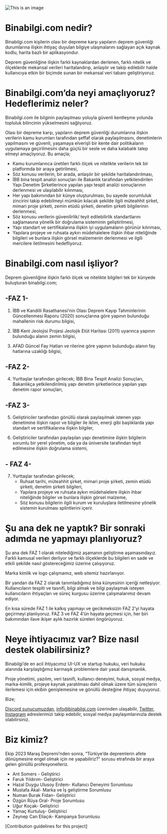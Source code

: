 
![This is an image](https://cdn.discordapp.com/attachments/731164914751635510/1085165480412729424/Ekran_Resmi_2023-03-14_14.39.56.png)
# **Binabilgi.com nedir?**

Binabilgi.com kişilerin olası bir depreme karşı yapıların deprem güvenliği durumlarına ilişkin ihtiyaç duyulan bilgiye ulaşmalarını sağlayan açık kaynak kodlu, harita bazlı bir aplikasyondur.  

Deprem güvenliğine ilişkin farklı kaynaklardan derlenen, farklı nitelik ve ölçeklerde mekansal verileri haritalandırıp, anlaşılır ve takip edilebilir halde kullanıcıya etkin bir biçimde sunan bir mekansal veri tabanı geliştiriyoruz. 


# **Binabilgi.com’da neyi amaçlıyoruz? Hedeflerimiz neler?**

Binabilgi.com ile bilginin paylaşılması yoluyla güvenli kentleşme yolunda topluluk bilincinin yükselmesini sağlıyoruz. 

Olası bir depreme karşı, yapıların deprem güvenliği durumlarına ilişkin verilerin kamu kurumları tarafından şeffaf olarak paylaşılmasını, denetimlerin yapılmasını ve güvenli, yaşamaya elverişli bir kente dair politikaların uygulamaya geçirilmesini daha güçlü bir sesle ve daha kalabalık talep etmeyi amaçlıyoruz. Bu amaçla; 

* Kamu kurumlarınca üretilen farklı ölçek ve nitelikte verilerin tek bir platformda bir araya getirilmesi, 
* Söz konusu verilerin, bir arada, anlaşılır bir şekilde haritalandırılması, 
* İBB bina tespit analizi sonuçları ile Bakanlık tarafından yetkilendirilen Yapı Denetim Şirketlerince yapılan yapı tespit analizi sonuçlarının derlenmesi ve ulaşılabilir kılınması,
* Her yapı bakımından bir künye oluşturulması, bu sayede sorumluluk zincirini takip edebilmeyi mümkün kılacak şekilde ilgili müteahhit şirket, mimari proje şirketi, zemin etüdü şirketi, denetim şirketi bilgilerinin derlenmesi,
* Söz konusu verilerin güvenilirlik/ teyit edilebilirlik standartlarını sağlamasına yönelik bir doğrulama sisteminin geliştirilmesi, 
* Yapı standart ve sertifikalarına ilişkin iyi uygulamaların görünür kılınması,
* Yapılara projeye ve ruhsata aykırı müdehalelere ilişkin ihbar niteliğinde bilgileri ve bunlara ilişkin görsel malzemenin derlenmesi ve ilgili mercilere iletilmesini hedefliyoruz.

# **Binabilgi.com nasıl işliyor?**

Deprem güvenliğine ilişkin farklı ölçek ve nitelikte bilgileri tek bir künyede buluşturan binabilgi.com;

## **-FAZ 1-**

  1) İBB ve Kandilli Rasathanesi’nin Olası Deprem Kayıp Tahminlerinin Güncellenmesi Raporu (2020) sonuçlarına göre yapının bulunduğu mahallenin risk durumu bilgisi, 

  2) İBB Kent Jeolojisi Projesi  Jeolojik Etüt Haritası (2011) uyarınca yapının bulunduğu alanın zemin bilgisi,

  3)  AFAD Güncel Fay Hatları ve rilerine göre yapının bulunduğu alanın fay hatlarına uzaklığı bilgisi, 

## **-FAZ 2-** 

  4) Yurttaşlar tarafından girilecek;
İBB Bina Tespit Analizi Sonuçları,
Bakanlıkça yetkilendirilmiş yapı denetim şirketlerince yapılan yapı denetim rapor sonuçları,

## **-FAZ 3-**

  5) Geliştiriciler tarafından gönüllü olarak paylaşılmak istenen yapı denetimine ilişkin rapor ve bilgiler ile iklim, enerji gibi başlıklarda yapı standart ve sertifikalarına  ilişkin bilgiler,


  6) Geliştiriciler tarafından paylaşılan yapı denetimine ilişkin bilgilerin sorumlu bir yerel yönetim, oda ya da üniversite tarafından teyit edilmesine ilişkin doğrulama sistemi,  


## **- FAZ 4-**

  7) Yurttaşlar tarafından girilecek;
      - Ruhsat tarihi, müteahhit şirket, mimari proje şirketi, zemin etüdü şirketi, denetim şirketi bilgileri, 
      - Yapılara projeye ve ruhsata aykırı müdehalelere ilişkin ihbar niteliğinde bilgiler ve bunlara ilişkin görsel malzeme,
      - Söz konusu bilgilerin ilgili kurum ve kuruluşlara iletilmesine yönelik sistemin kurulması splintlerini içerir. 
     

# **Şu ana dek ne yaptık? Bir sonraki adımda ne yapmayı planlıyoruz?**


Şu ana dek FAZ 1 olarak nitelediğimiz aşamanın geliştirme aşamasındayız. Farklı kamusal verileri derliyor ve farklı ölçeklerde bu bilgileri en sade ve etkili şekilde nasıl göstereceğimiz üzerine çalışıyoruz. 

Marka kimlik ve logo çalışmamız, web sitemiz hazırlanıyor. 

Bir yandan da FAZ 2 olarak tanımladığımız bina künyesinin içeriği netleşiyor. Kullanıcıların tespiti ve tasnifi, bilgi almak ve bilgi paylaşmak isteyen kullanıcıların ihtiyaçları ve süreç kurgusu üzerine çalışmalarımız devam ediyor. 

En kısa sürede FAZ 1 ile kalkış yapmayı ve gecikmeksizin FAZ 2’yi hayata geçirmeyi planlıyoruz.  FAZ 3 ve FAZ 4’ün hayata geçmesi için, her biri bakımından ilave ikişer aylık hazırlık süreleri öngörüyoruz. 


# **Neye ihtiyacımız var? Bize nasıl destek olabilirsiniz?** 


Binabilgi’de en acil ihtiyacımız UI-UX ve startup hukuku, veri hukuku alanında karşılaştığımız karmaşık problemlere dair yasal danışmanlık. 

Proje yönetimi, yazılım, veri tasnifi, kullanıcı deneyimi, hukuk, sosyal medya, marka-kimlik, projeye kaynak yaratılması dahil olmak üzere tüm süreçlerin ilerlemesi için ekibin genişlemesine ve gönüllü desteğine ihtiyaç duyuyoruz. 


Bize;


[Discord sunucumuzdan](https://discord.gg/4vyvkrVdms), 
info@binabilgi.com üzerinden ulaşabilir, 
[Twitter](https://twitter.com/binabilgi), [Instagram](https://www.instagram.com/binabilgi/) adreslerimizi takip edebilir, sosyal medya paylaşımlarınızla destek olabilirsiniz.  

# **Biz kimiz?** 

Ekip 2023 Maraş Depremi’nden sonra, “Türkiye’de depremlerin afete dönüşmesine engel olmak için ne yapabiliriz?” sorusu etrafında bir araya gelen gönüllü profesyonelleriz.
- Ant Somers - Geliştirici 
- Faruk Yıldırım- Geliştirici
- Hazal Duygu Ulusoy Erdem- Kullanıcı Deneyimi Sorumlusu
- Mustafa Akal- Marka ve İş geliştirme Sorumlusu 
- Numan Burak Fidan- Geliştirici
- Özgün Rüya Oral- Proje Sorumlusu 
- Uğur Koçak- Geliştirici
- Yamaç Kurtuluş- Geliştirici
- Zeynep Can Eliaçık- Kampanya Sorumlusu 

[Contribution guidelines for this project]










